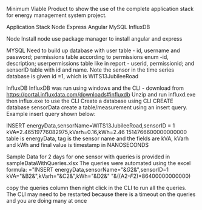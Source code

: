 Minimum Viable Product to show the use of the complete application stack for energy management system project.

Application Stack
Node
Express
Angular
MySQL
InfluxDB

Node
Install node
use package manager to install angular and express

MYSQL
Need to build up database with user table - id, username and password; permissions table according to permissions enum -id, description;
userpermissions table like in report - userid, permissionid; and sensorID table with id and name. Note the sensor in the time series database is given id =1, which is WITS13JubileeRoad

InfluxDB 
InfluxDB was run using windows and the CLI - download from https://portal.influxdata.com/downloads#influxdb 
Unzip and run influxd.exe then influx.exe to use the CLI
Create a database using CLI CREATE database sensorData
create a table/measurement using an insert query. Example insert query shown below:

INSERT energyData,sensorName=WITS13JubileeRoad,sensorID = 1 kVA=2.46519776082975,kVarh=0.16,kWh=2.46 1514766600000000000
table is energyData, tag is the sensor name and the fields are kVA, kVarh and kWh and final value is timestamp in NANOSECONDS

Sample Data for 2 days for one sensor with queries is provided in sampleDataWithQueries.xlsx 
The queries were automated using the excel formula:
="INSERT energyData,sensorName="&$G$2&",sensorID=1 kVA="&B2&",kVarh="&C2&",kWh="&D2&" "&((A2-$F$2)*86400000000000)

copy the queries column then right click in the CLI to run all the queries. The CLI may need to be restarted 
because there is a timeout on the queries and you are doing many at once


